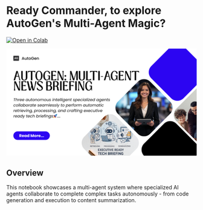 # Ready Commander, to explore AutoGen's Multi-Agent Magic?
[![Open in Colab](https://colab.research.google.com/assets/colab-badge.svg)](https://colab.research.google.com/github/ritwickbhargav80/autogen-agent-playground/blob/main/Dual%20Agents/News%20Retrieval%20%26%20Summarization/AutoGen_Dual_Agents_%5BNews_Retrieval_%26_Summarization%5D.ipynb)

![AutoGen News Retrieval & Summarization](AutoGen%20MultiAgent%20News%20Briefing.png)

## Overview

This notebook showcases a multi-agent system where specialized AI agents collaborate to complete complex tasks autonomously - from code generation and execution to content summarization.
